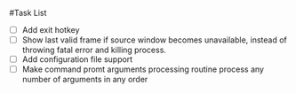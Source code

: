 #Task List

- [ ] Add exit hotkey
- [ ] Show last valid frame if source window becomes unavailable,
 instead of throwing fatal error and killing process.
- [ ] Add configuration file support
- [ ] Make command promt arguments processing routine process any number of 
arguments in any order